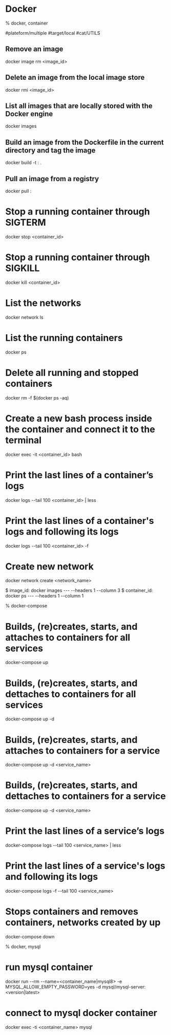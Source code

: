 # Docker

% docker, container

#plateform/multiple #target/local #cat/UTILS 

## Remove an image
docker image rm <image_id>

## Delete an image from the local image store
docker rmi <image_id>

## List all images that are locally stored with the Docker engine
docker images

## Build an image from the Dockerfile in the current directory and tag the image
docker build -t <image>:<version> .

## Pull an image from a registry
docker pull <image>:<version>

# Stop a running container through SIGTERM
docker stop <container_id>

# Stop a running container through SIGKILL
docker kill <container_id>

# List the networks
docker network ls

# List the running containers
docker ps

# Delete all running and stopped containers
docker rm -f $(docker ps -aq)

# Create a new bash process inside the container and connect it to the terminal
docker exec -it <container_id> bash

# Print the last lines of a container’s logs
docker logs --tail 100 <container_id> | less

# Print the last lines of a container's logs and following its logs
docker logs --tail 100 <container_id> -f

# Create new network
docker network create <network_name>

$ image_id: docker images --- --headers 1 --column 3
$ container_id: docker ps --- --headers 1 --column 1



% docker-compose

# Builds, (re)creates, starts, and attaches to containers for all services
docker-compose up

# Builds, (re)creates, starts, and dettaches to containers for all services
docker-compose up -d

# Builds, (re)creates, starts, and attaches to containers for a service
docker-compose up -d <service_name>

# Builds, (re)creates, starts, and dettaches to containers for a service
docker-compose up -d <service_name>

# Print the last lines of a service’s logs
docker-compose logs --tail 100 <service_name> | less

# Print the last lines of a service's logs and following its logs
docker-compose logs -f --tail 100 <service_name>

# Stops containers and removes containers, networks created by up
docker-compose down

% docker, mysql
# run mysql container
docker run --rm --name=<container_name|mysql8> -e MYSQL_ALLOW_EMPTY_PASSWORD=yes -d mysql/mysql-server:<version|latest>

# connect to mysql docker container
docker exec -ti <container_name> mysql
